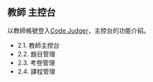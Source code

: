 ## 教師 主控台 ##

以教師帳號登入[Code Judger](http://www.codejudger.com)，主控台的功能介紹。

* 2.1. 教師主控台
* 2.2. 題目管理
* 2.3. 考卷管理
* 2.4. 課程管理











